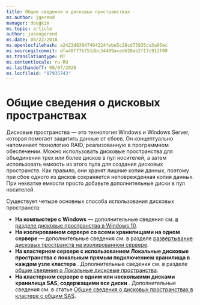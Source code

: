 ```yaml
---
title: Общие сведения о дисковых пространствах
ms.author: jgerend
manager: dougkim
ms.topic: article
author: jasongerend
ms.date: 05/22/2018
ms.openlocfilehash: a2423d83847494224febe5c28cd73935ca3a95ec
ms.sourcegitcommit: dfa48f77b751dbc34409aced628eb2f17c912f08
ms.translationtype: MT
ms.contentlocale: ru-RU
ms.lasthandoff: 08/07/2020
ms.locfileid: "87935743"
---
```

# <a name="storage-spaces-overview"></a>Общие сведения о дисковых пространствах

Дисковые пространства — это технология Windows и Windows Server, которая помогает защитить данные от сбоев. Он концептуально напоминает технологию RAID, реализованную в программном обеспечении. Можно использовать дисковые пространства для объединения трех или более дисков в пул носителей, а затем использовать емкость из этого пула для создания дисковых пространств. Как правило, они хранят лишние копии данных, поэтому при сбое одного из дисков сохраняется неповрежденная копия данных. При нехватке емкости просто добавьте дополнительные диски в пул носителей.

Существует четыре основных способа использования дисковых пространств:

- **На компьютере с Windows** — дополнительные сведения см. [в разделе дисковые пространства в Windows 10](https://windows.microsoft.com/windows-10/storage-spaces-windows-10).
- **На изолированном сервере со всеми хранилищами на одном сервере** — дополнительные сведения см. в разделе [развертывание дисковых пространств на изолированном сервере](deploy-standalone-storage-spaces.md).
- **На кластерном сервере с использованием Локальные дисковые пространства с локальным прямым подключением хранилища в каждом узле кластера** . Дополнительные сведения см. в разделе [общие сведения о Локальные дисковые пространства](storage-spaces-direct-overview.md).
- **На кластерном сервере с одним или несколькими дисками хранилища SAS, содержащими все диски** . Дополнительные сведения см. в статье [Общие сведения о дисковых пространствах в кластере с общим SAS](/previous-versions/windows/it-pro/windows-server-2012-r2-and-2012/hh831739(v%3dws.11)).
